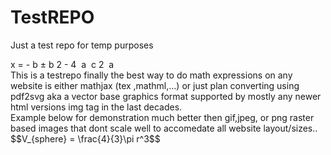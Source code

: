 # TestREPO
Just a test repo for temp purposes

<mrow>
  <mi>x</mi>
  <mo>=</mo>
  <mfrac>
    <mrow>
      <mrow>
        <mo>-</mo>
        <mi>b</mi>
      </mrow>
      <mo>&PlusMinus;</mo>
      <msqrt>
        <mrow>
          <msup>
            <mi>b</mi>
            <mn>2</mn>
          </msup>
          <mo>-</mo>
          <mrow>
            <mn>4</mn>
            <mo>&InvisibleTimes;</mo>
            <mi>a</mi>
            <mo>&InvisibleTimes;</mo>
            <mi>c</mi>
          </mrow>
        </mrow>
      </msqrt>
    </mrow>
    <mrow>
      <mn>2</mn>
      <mo>&InvisibleTimes;</mo>
      <mi>a</mi>
    </mrow>
  </mfrac>
</mrow>


<br>
This is a testrepo finally the best way to do math expressions on any website is either mathjax (tex ,mathml,...) or just plan converting using pdf2svg aka a vector base graphics format supported by mostly any newer html versions img tag in the last decades.
<br>
Example below for demonstration much better then gif,jpeg, or png raster based images that dont scale well to accomedate all website layout/sizes..
<br>
 $$V_{sphere} = \frac{4}{3}\pi r^3$$
